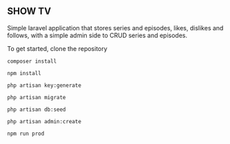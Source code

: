 ## SHOW TV
Simple laravel application that stores series and episodes, likes, dislikes and follows, with a simple admin side to CRUD series and episodes.

To get started, clone the repository

``` composer install ```

``` npm install ```

``` php artisan key:generate ```

``` php artisan migrate ```

``` php artisan db:seed ```

``` php artisan admin:create ```

```npm run prod ```
